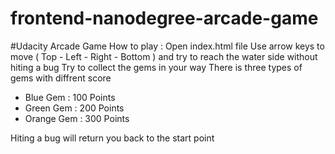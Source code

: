 frontend-nanodegree-arcade-game
===============================

#Udacity Arcade Game
How to play : 
Open index.html file
Use arrow keys to move ( Top - Left - Right - Bottom ) and try to reach the water side without hiting a bug
Try to collect the gems in your way
There is three types of gems with diffrent score

* Blue Gem : 100 Points
* Green Gem : 200 Points
* Orange Gem : 300 Points

Hiting a bug will return you back to the start point